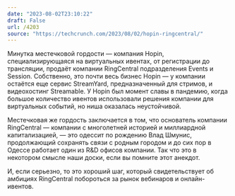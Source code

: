 ```yaml
---
date: "2023-08-02T23:10:22"
draft: False
url: /4203
source: "https://techcrunch.com/2023/08/02/hopin-ringcentral/"
---
```


Минутка местечковой гордости — компания Hopin, специализирующаяся на виртуальных ивентах, от регистрации до трансляции, продаёт компании RingCentral подразделения Events и Session. Собственно, это почти весь бизнес Hopin — у компании остаётся еще сервис StreamYard, предназначенный для стримов, и видеохостинг Streamable. У Hopin был момент славы в пандемию, когда большое количество ивентов использовали решения компании для виртуальных событий, но ниша оказалась неустойчивой.

Местечковая же гордость заключается в том, что основатель компании RingCentral — компании с многолетней историей и миллиардной капитализацией, — это одессит по рождению Влад Шмунис, продолжающий сохранять связи с родным городом и до сих пор в Одессе работает один из R&D офисов компании. Так что это в некотором смысле наши доски, если вы помните этот анекдот.

И, если серьезно, то это хороший шаг, который свидетельствует об амбициях RingCentral побороться за рынок вебинаров и онлайн-ивентов.
